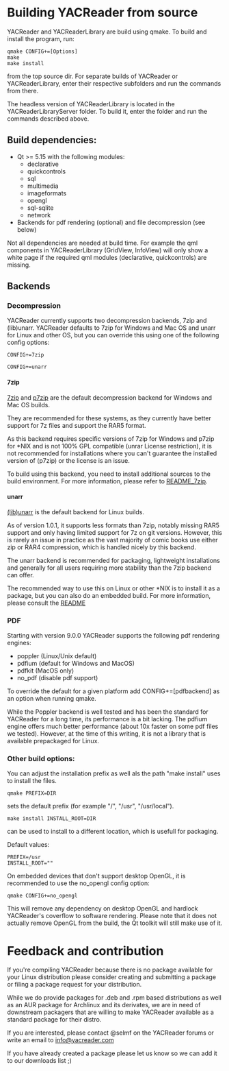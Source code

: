 # Building YACReader from source

YACReader and YACReaderLibrary are build using qmake. To build and install the
program, run:

```
qmake CONFIG+=[Options]
make
make install
```

from the top source dir. For separate builds of YACReader or YACReaderLibrary,
enter their respective subfolders and run the commands from there.

The headless version of YACReaderLibrary is located in the YACReaderLibraryServer
folder. To build it, enter the folder and run the commands described above.
## Build dependencies:

- Qt >= 5.15 with the following modules:
	- declarative
	- quickcontrols
	- sql
	- multimedia
	- imageformats
	- opengl
	- sql-sqlite
	- network
- Backends for pdf rendering (optional) and file
  decompression (see below)

Not all dependencies are needed at build time. For example the qml components in
YACReaderLibrary (GridView, InfoView) will only show a white page if the
required qml modules (declarative, quickcontrols) are missing.

## Backends

### Decompression

YACReader currently supports two decompression backends, 7zip and (lib)unarr. YACReader
defaults to 7zip for Windows and Mac OS and unarr for Linux and other OS, but you can
override this using one of the following config options:

`CONFIG+=7zip`

`CONFIG+=unarr`

#### 7zip

[7zip](https://www.7-zip.org/) and [p7zip](http://p7zip.sourceforge.net/)
are the default decompression backend for Windows and Mac OS builds.

They are recommended for these systems, as they currently have better support for 7z
files and support the RAR5 format.

As this backend requires specific versions of 7zip for Windows and p7zip for *NIX and
is not 100% GPL compatible (unrar License restriction), it is not recommended for
installations where you can't guarantee the installed version of (p7zip) or the license is an issue.

To build using this backend, you need to install additional sources to the build environment.
For more information, please refer to [README_7zip](compressed_archive/README_7zip.txt).

#### unarr

[(lib)unarr](https://github.com/selmf/unarr) is the default backend for Linux builds.

As of version 1.0.1, it supports less formats than 7zip, notably missing RAR5 support and only having
limited support for 7z on git versions. However, this is rarely an issue in practice as the vast majority
of comic books use either zip or RAR4 compression, which is handled nicely by this backend.

The unarr backend is recommended for packaging, lightweight installations and generally for all users requiring
more stability than the 7zip backend can offer.

The recommended way to use this on Linux or other *NIX is to install it as a package, but you can also do an embedded build.
For more information, please consult the [README](compressed_archive/unarr/README.txt)
### PDF

Starting with version 9.0.0 YACReader supports the following pdf rendering engines:

- poppler (Linux/Unix default)
- pdfium (default for Windows and MacOS)
- pdfkit (MacOS only)
- no_pdf (disable pdf support)

To override the default for a given platform add CONFIG+=[pdfbackend] as an option
when running qmake.

While the Poppler backend is well tested and has been the standard for YACReader
for a long time, its performance is a bit lacking. The pdfium engine offers
much better performance (about 10x faster on some pdf files we tested).
However, at the time of this writing, it is not a library that is available
prepackaged for Linux.

### Other build options:

You can adjust the installation prefix as well als the path "make install" uses
to install the files.

`qmake PREFIX=DIR`

sets the default prefix (for example "/", "/usr", "/usr/local").

`make install INSTALL_ROOT=DIR`

can be used to install to a different location, which is usefull for packaging.

Default values:

```
PREFIX=/usr
INSTALL_ROOT=""
```

On embedded devices that don't support desktop OpenGL, it is recommended to use
the no_opengl config option:

`qmake CONFIG+=no_opengl`

This will remove any dependency on desktop OpenGL and hardlock YACReader's
coverflow to software rendering. Please note that it does not actually remove
OpenGL from the build, the Qt toolkit will still make use of it.


# Feedback and contribution

If you're compiling YACReader because there is no package available for your
Linux distribution please consider creating and submitting a package or filing a
package request for your distribution.

While we do provide packages for .deb and .rpm based distributions as well as an
AUR package for Archlinux and its derivates, we are in need of downstream packagers
that are willing to make YACReader available as a standard package for their distro.

If you are interested, please contact @selmf on the YACReader forums or write
an email to info@yacreader.com

If you have already created a package please let us know so we can add it to
our downloads list ;)
